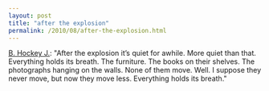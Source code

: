 ```yaml
---
layout: post
title: "after the explosion"
permalink: /2010/08/after-the-explosion.html
---
```


<p><a href="http://thebhj.com/journal/2010/8/14/after-the-explosion.html">B. Hockey J.</a>: &quot;After the explosion it’s quiet for awhile. More quiet than that. Everything holds its breath. The furniture. The books on their shelves. The photographs hanging on the walls. None of them move. Well. I suppose they never move, but now they move less. Everything holds its breath.&quot;</p>


